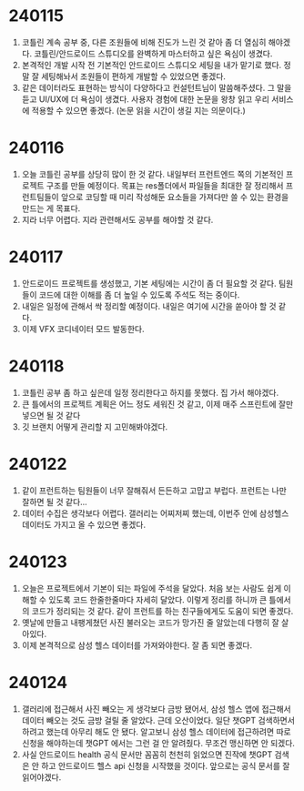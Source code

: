 # 240115
1. 코틀린 계속 공부 중, 다른 조원들에 비해 진도가 느린 것 같아 좀 더 열심히 해야겠다. 코틀린/안드로이드 스튜디오를 완벽하게 마스터하고 싶은 욕심이 생겼다.
2. 본격적인 개발 시작 전 기본적인 안드로이드 스튜디오 세팅을 내가 맡기로 했다. 정말 잘 세팅해놔서 조원들이 편하게 개발할 수 있었으면 좋겠다.
3. 같은 데이터라도 표현하는 방식이 다양하다고 컨설턴트님이 말씀해주셨다. 그 말을 듣고 UI/UX에 더 욕심이 생겼다. 사용자 경험에 대한 논문을 왕창 읽고 우리 서비스에 적용할 수 있으면 좋겠다. (논문 읽을 시간이 생길 지는 의문이다.)

# 240116
1. 오늘 코틀린 공부를 상당히 많이 한 것 같다. 내일부터 프런트엔드 쪽의 기본적인 프로젝트 구조를 만들 예정이다. 목표는 res폴더에서 파일들을 최대한 잘 정리해서 프런트팀들이 앞으로 코딩할 때 미리 작성해둔 요소들을 가져다만 쓸 수 있는 환경을 만드는 게 목표다.
2. 지라 너무 어렵다. 지라 관련해서도 공부를 해야할 것 같다.

# 240117
1. 안드로이드 프로젝트를 생성했고, 기본 세팅에는 시간이 좀 더 필요할 것 같다. 팀원들이 코드에 대한 이해를 좀 더 높일 수 있도록 주석도 적는 중이다.
2. 내일은 일정에 관해서 싹 정리할 예정이다. 내일은 여기에 시간을 쏟아야 할 것 같다.
3. 이제 VFX 코디네이터 모드 발동한다.

# 240118
1. 코틀린 공부 좀 하고 싶은데 일정 정리한다고 하지를 못했다. 집 가서 해야겠다.
2. 큰 틀에서의 프로젝트 계획은 어느 정도 세워진 것 같고, 이제 매주 스프린트에 잘만 넣으면 될 것 같다
3. 깃 브랜치 어떻게 관리할 지 고민해봐야겠다.

# 240122
1. 같이 프런트하는 팀원들이 너무 잘해줘서 든든하고 고맙고 부럽다. 프런트는 나만 잘하면 될 것 같다...
2. 데이터 수집은 생각보다 어렵다. 갤러리는 어찌저찌 했는데, 이번주 안에 삼성헬스 데이터도 가지고 올 수 있으면 좋겠다.

# 240123
1. 오늘은 프로젝트에서 기본이 되는 파일에 주석을 달았다. 처음 보는 사람도 쉽게 이해할 수 있도록 코드 한줄한줄마다 자세히 달았다. 이렇게 정리를 하니까 큰 틀에서의 코드가 정리되는 것 같다. 같이 프런트를 하는 친구들에게도 도움이 되면 좋겠다.
2. 옛날에 만들고 내팽게쳤던 사진 불러오는 코드가 망가진 줄 알았는데 다행히 잘 살아있다.
3. 이제 본격적으로 삼성 헬스 데이터를 가져와야한다. 잘 좀 되면 좋겠다.

# 240124
1. 갤러리에 접근해서 사진 빼오는 게 생각보다 금방 됐어서, 삼성 헬스 앱에 접근해서 데이터 빼오는 것도 금방 걸릴 줄 알았다. 근데 오산이었다. 일단 챗GPT 검색하면서 하려고 했는데 아무리 해도 안 됐다. 알고보니 삼성 헬스 데이터에 접근하려면 따로 신청을 해야하는데 챗GPT 에서는 그런 걸 안 알려줬다. 무조건 맹신하면 안 되겠다.
2. 사실 안드로이드 health 공식 문서만 꼼꼼히 천천히 읽었으면 진작에 챗GPT 검색은 안 하고 안드로이드 헬스 api 신청을 시작했을 것이다. 앞으로는 공식 문서를 잘 읽어야겠다.